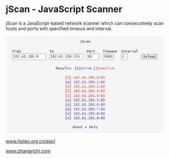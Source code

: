 # jScan - JavaScript Scanner

jScan is a JavaScript-based network scanner which can consecutively scan hosts and ports with specified timeout and interval.

![image](https://github.com/bg1fpx/jScan-JavaScript-Scanner/blob/main/screenshot.gif)

www.italian.org.cn/app/

www.zhangyichi.com
